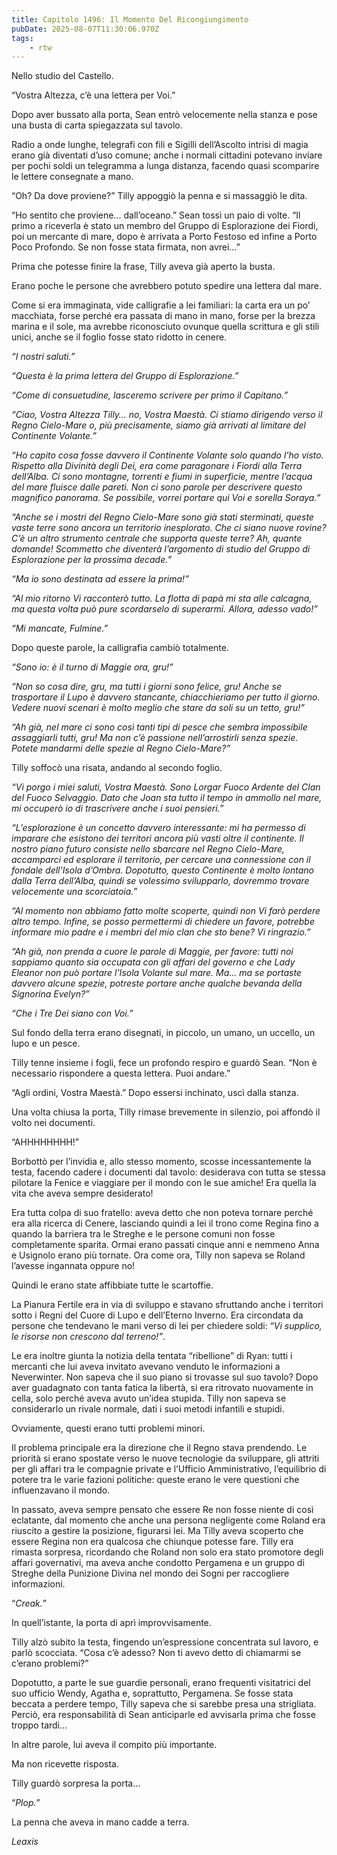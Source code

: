 ```yaml
---
title: Capitolo 1496: Il Momento Del Ricongiungimento
pubDate: 2025-08-07T11:30:06.970Z
tags:
    - rtw
---
```



Nello studio del Castello.


“Vostra Altezza, c’è una lettera per Voi.”


Dopo aver bussato alla porta, Sean entrò velocemente nella stanza e pose una busta di carta spiegazzata sul tavolo.


Radio a onde lunghe, telegrafi con fili e Sigilli dell’Ascolto intrisi di magia erano già diventati d’uso comune; anche i normali cittadini potevano inviare per pochi soldi un telegramma a lunga distanza, facendo quasi scomparire le lettere consegnate a mano.


“Oh? Da dove proviene?” Tilly appoggiò la penna e si massaggiò le dita.


“Ho sentito che proviene… dall’oceano.” Sean tossì un paio di volte. “Il primo a riceverla è stato un membro del Gruppo di Esplorazione dei Fiordi, poi un mercante di mare, dopo è arrivata a Porto Festoso ed infine a Porto Poco Profondo. Se non fosse stata firmata, non avrei…”


Prima che potesse finire la frase, Tilly aveva già aperto la busta.


Erano poche le persone che avrebbero potuto spedire una lettera dal mare.


Come si era immaginata, vide calligrafie a lei familiari: la carta era un po’ macchiata, forse perché era passata di mano in mano, forse per la brezza marina e il sole, ma avrebbe riconosciuto ovunque quella scrittura e gli stili unici, anche se il foglio fosse stato ridotto in cenere.


<em>“I nostri saluti.”</em>


<em>“Questa è la prima lettera del Gruppo di Esplorazione.”</em>


<em>“Come di consuetudine, lasceremo scrivere per primo il Capitano.”</em>


<em>“Ciao, Vostra Altezza Tilly… no, Vostra Maestà. Ci stiamo dirigendo verso il Regno Cielo-Mare o, più precisamente, siamo già arrivati al limitare del Continente Volante.”</em>


<em>“Ho capito cosa fosse davvero il Continente Volante solo quando l’ho visto. Rispetto alla Divinità degli Dei, era come paragonare i Fiordi alla Terra dell’Alba. Ci sono montagne, torrenti e fiumi in superficie, mentre l’acqua del mare fluisce dalle pareti. Non ci sono parole per descrivere questo magnifico panorama. Se possibile, vorrei portare qui Voi e sorella Soraya.”</em>


<em>“Anche se i mostri del Regno Cielo-Mare sono già stati sterminati, queste vaste terre sono ancora un territorio inesplorato. Che ci siano nuove rovine? C’è un altro strumento centrale che supporta queste terre? Ah, quante domande! Scommetto che diventerà l’argomento di studio del Gruppo di Esplorazione per la prossima decade.”</em>


<em>“Ma io sono destinata ad essere la prima!”</em>


<em>“Al mio ritorno Vi racconterò tutto. La flotta di papà mi sta alle calcagna, ma questa volta può pure scordarselo di superarmi. Allora, adesso vado!”</em>


<em>“Mi mancate, Fulmine.”</em>


Dopo queste parole, la calligrafia cambiò totalmente.


<em>“Sono io: è il turno di Maggie ora, gru!”</em>


<em>“Non so cosa dire, gru, ma tutti i giorni sono felice, gru! Anche se trasportare il Lupo è davvero stancante, chiacchieriamo per tutto il giorno. Vedere nuovi scenari è molto meglio che stare da soli su un tetto, gru!”</em>


<em>“Ah già, nel mare ci sono così tanti tipi di pesce che sembra impossibile assaggiarli tutti, gru! Ma non c’è passione nell’arrostirli senza spezie. Potete mandarmi delle spezie al Regno Cielo-Mare?”</em>


Tilly soffocò una risata, andando al secondo foglio.


<em>“Vi porgo i miei saluti, Vostra Maestà. Sono Lorgar Fuoco Ardente del Clan del Fuoco Selvaggio. Dato che Joan sta tutto il tempo in ammollo nel mare, mi occuperò io di trascrivere anche i suoi pensieri.”</em>


<em>“L’esplorazione è un concetto davvero interessante: mi ha permesso di imparare che esistono dei territori ancora più vasti oltre il continente. Il nostro piano futuro consiste nello sbarcare nel Regno Cielo-Mare, accamparci ed esplorare il territorio, per cercare una connessione con il fondale dell’Isola d’Ombra. Dopotutto, questo Continente è molto lontano dalla Terra dell’Alba, quindi se volessimo svilupparlo, dovremmo trovare velocemente una scorciatoia.”</em>


<em>“Al momento non abbiamo fatto molte scoperte, quindi non Vi farò perdere altro tempo. Infine, se posso permettermi di chiedere un favore, potrebbe informare mio padre e i membri del mio clan che sto bene? Vi ringrazio.”</em>


<em>“Ah già, non prenda a cuore le parole di Maggie, per favore: tutti noi sappiamo quanto sia occupata con gli affari del governo e che Lady Eleanor non può portare l’Isola Volante sul mare. Ma… ma se portaste davvero alcune spezie, potreste portare anche qualche bevanda della Signorina Evelyn?”</em>


<em>“Che i Tre Dei siano con Voi.”</em>


Sul fondo della terra erano disegnati, in piccolo, un umano, un uccello, un lupo e un pesce.


Tilly tenne insieme i fogli, fece un profondo respiro e guardò Sean. “Non è necessario rispondere a questa lettera. Puoi andare.”


“Agli ordini, Vostra Maestà.” Dopo essersi inchinato, uscì dalla stanza.


Una volta chiusa la porta, Tilly rimase brevemente in silenzio, poi affondò il volto nei documenti.


“AHHHHHHHH!”


Borbottò per l’invidia e, allo stesso momento, scosse incessantemente la testa, facendo cadere i documenti dal tavolo: desiderava con tutta se stessa pilotare la Fenice e viaggiare per il mondo con le sue amiche! Era quella la vita che aveva sempre desiderato!


Era tutta colpa di suo fratello: aveva detto che non poteva tornare perché era alla ricerca di Cenere, lasciando quindi a lei il trono come Regina fino a quando la barriera tra le Streghe e le persone comuni non fosse completamente sparita. Ormai erano passati cinque anni e nemmeno Anna e Usignolo erano più tornate. Ora come ora, Tilly non sapeva se Roland l’avesse ingannata oppure no!


Quindi le erano state affibbiate tutte le scartoffie.


La Pianura Fertile era in via di sviluppo e stavano sfruttando anche i territori sotto i Regni del Cuore di Lupo e dell’Eterno Inverno. Era circondata da persone che tendevano le mani verso di lei per chiedere soldi: “<em>Vi supplico, le risorse non crescono dal terreno!”</em>.


Le era inoltre giunta la notizia della tentata “ribellione” di Ryan: tutti i mercanti che lui aveva invitato avevano venduto le informazioni a Neverwinter. Non sapeva che il suo piano si trovasse sul suo tavolo? Dopo aver guadagnato con tanta fatica la libertà, si era ritrovato nuovamente in cella, solo perché aveva avuto un’idea stupida. Tilly non sapeva se considerarlo un rivale normale, dati i suoi metodi infantili e stupidi.


Ovviamente, questi erano tutti problemi minori.


Il problema principale era la direzione che il Regno stava prendendo. Le priorità si erano spostate verso le nuove tecnologie da sviluppare, gli attriti per gli affari tra le compagnie private e l’Ufficio Amministrativo, l’equilibrio di potere tra le varie fazioni politiche: queste erano le vere questioni che influenzavano il mondo.


In passato, aveva sempre pensato che essere Re non fosse niente di così eclatante, dal momento che anche una persona negligente come Roland era riuscito a gestire la posizione, figurarsi lei. Ma Tilly aveva scoperto che essere Regina non era qualcosa che chiunque potesse fare. Tilly era rimasta sorpresa, ricordando che Roland non solo era stato promotore degli affari governativi, ma aveva anche condotto Pergamena e un gruppo di Streghe della Punizione Divina nel mondo dei Sogni per raccogliere informazioni.


“<em>Creak.</em>”


In quell’istante, la porta di aprì improvvisamente.


Tilly alzò subito la testa, fingendo un’espressione concentrata sul lavoro, e parlò scocciata. “Cosa c’è adesso? Non ti avevo detto di chiamarmi se c’erano problemi?”


Dopotutto, a parte le sue guardie personali, erano frequenti visitatrici del suo ufficio Wendy, Agatha e, soprattutto, Pergamena. Se fosse stata beccata a perdere tempo, Tilly sapeva che si sarebbe presa una strigliata. Perciò, era responsabilità di Sean anticiparle ed avvisarla prima che fosse troppo tardi…


In altre parole, lui aveva il compito più importante.


Ma non ricevette risposta.


Tilly guardò sorpresa la porta…


“<em>Plop.</em>”


La penna che aveva in mano cadde a terra.










<em>Leaxis</em>




                                


                                



